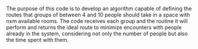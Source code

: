 The purpose of this code is to develop an algorithm capable of defining the routes that groups of between 4 and 10 people should take in a space with nxm available rooms. The code receives each group and the routine it will perform and returns the ideal route to minimize encounters with people already in the system, considering not only the number of people but also the time spent with them.
